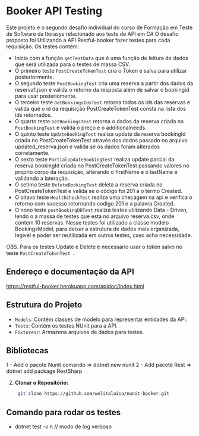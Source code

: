 #  Booker API Testing
Este projeto é o segundo desafio individual do curso de Formação em Teste de Software da Iterasys relacionado aos teste de API em C#
O desafio proposto foi Utilizando a API Restful-booker fazer testes para cada requisição. 
Os testes contém: 
- Inicia com a função `getTestData` que é uma função de leitura de dados que será utilizada para o testes de massa CSV. 
- O primeiro teste `PostCreateTokenTest` cria o Token e salva para utilizar posteriormente. 
- O segundo teste `PostBookingTest` cria uma reserva a partir dos dados da reserva1.json e valida o retorno da resposta além de salvar o bookingid para usar posteriomente. 
- O terceiro teste `GetBookingsIdsTest` retorna todos os ids das reservas e valida que o id da requisição PostCreateTokenTest consta na lista dos ids retornados. 
- O quarto teste `GetBookingsTest` retorna o dados da reserva criada no `PostBookingTest` e valida o preço e o additionalneeds. 
- O quinto teste `UpdateBookingTest` realiza update da reserva bookingId criada no PostCreateTokenTest através dos dados passado no arquivo updated_reserva.json e valida se os dados foram alterados corretamente.
- O sexto teste `PartialUpdateBookingTest` realiza update parcial da reserva bookingId criada no PostCreateTokenTest passando valores no proprio corpo da requisição, alterando o firstName e o lastName e validando a lateração. 
- O setimo teste `DeleteBookingTest` deleta a reserva criada no PostCreateTokenTest e valida se o código foi 201 a o termo Created.
- O oitavo teste `HealthCheckTest` realiza uma checagem na api e verifica o retorno com sucesso retornando codigo 201 e a palavra Created.
- O nono teste `postBookingDDTest` realiza testes utilizando Data - Driven, lendo o a massa de testes que esta no arquivo reserva.csv, onde contem 10 reservas. Nesse testes foi utilizado a classe modelo  BookingsModel, para deixar a estrutura de dados mais organizada, legivel e poder ser reutilizada em outros testes, caso acha necessidade. 

OBS. Para os testes Update e Delete é necessario usar o token salvo no teste  `PostCreateTokenTest `.


## Endereço e documentação da API 

https://restful-booker.herokuapp.com/apidoc/index.html


## Estrutura do Projeto

- `Models`: Contém classes de modelo para representar entidades da API.
- `Tests`: Contém os testes NUnit para a API.
- `Fixtures/`:  Armazena arquivos de dados para testes.

##  Bibliotecas


1 - Add o pacote Nunit comando => dotnet new nunit
2 - Add pacote Rest => dotnet add package RestSharp


2. **Clonar o Repositório:**
   ```bash
    git clone https://github.com/welitaluisa/nunit-booker.git
    ```

## Comando para rodar os testes
- dotnet test -v n  // modo de log verboso
